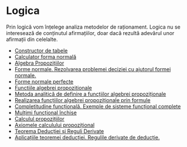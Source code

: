 # Logica

Prin logică vom înțelege analiza metodelor de raționament.
Logica nu se interesează de conținutul afirmațiilor, doar dacă rezultă adevărul unor afirmații din celelalte.

- [Constructor de tabele](tabele.md)
- [Calculator forma normală](calculator-forma-normala.md)
- [Algebra Propozițiilor](algebra-propozitiilor.md)
- [Forme normale. Rezolvarea problemei deciziei cu ajutorul formei normale.](forme-normale.md)
- [Forme normale perfecte](forme-normale-perfecte.md)
- [Functiile algebrei propozitionale](functiile-algebrei-propozitionale.md)
- [Metoda analitică de definire a funcțiilor algebrei propoziționale](metoda-analitica.md)
- [Realizarea funcțiilor algebrei propoziționale prin formule](realizarea-functiilor.md)
- [Completitudine funcțională. Exemple de sisteme funcțional complete](completitudine-functionala.md)
- [Mulțimi funcțional închise](multimi-functional-inchise.md)
- [Calculul propozițiilor](calculul-propozitiilor.md)
- [Axiomele calculului propozițional](axiomele-calculului-propozitional.md)
- [Teorema Deducției și Reguli Derivate](teorema-deductiei.md)
- [Aplicațiile teoremei deducției. Regulile derivate de deducție.](aplicatiile-teoremei-deductiei.md)
